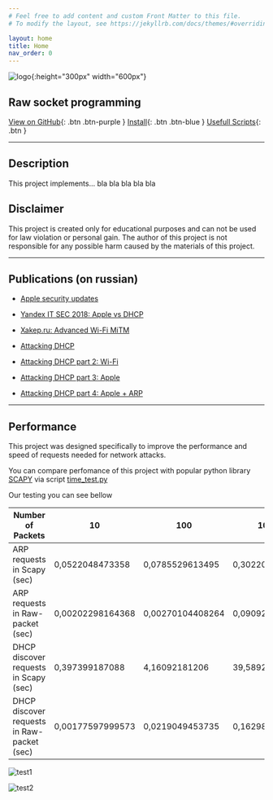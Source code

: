 ```yaml
---
# Feel free to add content and custom Front Matter to this file.
# To modify the layout, see https://jekyllrb.com/docs/themes/#overriding-theme-defaults

layout: home
title: Home
nav_order: 0
---
```


![logo](https://camo.githubusercontent.com/785e76091fe56b85124a3147d70bea8cefb000ef/68747470733a2f2f7261772d7061636b65742e6769746875622e696f2f7374617469632f696d616765732f6c6f676f2f6c6f676f2d63617074696f6e2e706e67){:height="300px" width="600px"}

## **Raw socket programming** 
[View on GitHub](https://github.com/raw-packet/raw-packet){: .btn .btn-purple }
[Install](install){: .btn .btn-blue }
[Usefull Scripts](scripts){: .btn }

---

## Description 
This project implements... bla bla bla bla bla

## Disclaimer
This project is created only for educational purposes and can not be used for law violation or personal gain. The author of this project is not responsible for any possible harm caused by the materials of this project.

---

## Publications (on russian)

- [Apple security updates](https://support.apple.com/en-us/HT209341)

- [Yandex IT SEC 2018: Apple vs DHCP](https://events.yandex.ru/lib/talks/5519/)

- [Xakep.ru: Advanced Wi-Fi MiTM](https://xakep.ru/2017/09/25/wifi-mitm-advanced/)

- [Attacking DHCP](https://habrahabr.ru/company/dsec/blog/333978/)

- [Attacking DHCP part 2: Wi-Fi](https://habrahabr.ru/post/338860/)

- [Attacking DHCP part 3: Apple](https://habrahabr.ru/post/338864/)

- [Attacking DHCP part 4: Apple + ARP](https://habrahabr.ru/post/339666/)

---

## Performance 

This project was designed specifically to improve the performance and speed of requests needed for network attacks.

You can compare perfomance of this project with popular python library [SCAPY](https://scapy.net/) via script [time_test.py](https://github.com/raw-packet/raw-packet/blob/master/Scripts/Others/time_test.py)

Our testing you can see bellow

| Number of Packets                          | 10                | 100              | 1000            | 10000         |
|--------------------------------------------|-------------------|------------------|-----------------|---------------|
| ARP requests in Scapy (sec)                | 0,0522048473358   | 0,0785529613495  | 0,302206039429  | 2,95294880867 |
| ARP requests in Raw-packet (sec)           | 0,00202298164368  | 0,00270104408264 | 0,090922832489  | 1,3037519455  |
| DHCP discover requests in Scapy (sec)      | 0,397399187088    | 4,16092181206    | 39,5892789364   |       -       |
| DHCP discover requests in Raw-packet (sec) | 0,00177597999573  | 0,0219049453735  | 0,162989854813  |       -       |


![test1](https://camo.githubusercontent.com/87926cc842d95a63efc7808322ab6080d6a9660e/68747470733a2f2f7261772d7061636b65742e6769746875622e696f2f7374617469632f696d616765732f6f74686572732f4152505f72657175657374735f74696d696e672e706e67)

![test2](https://camo.githubusercontent.com/fa2d9d5f056bd304ea602767fb77000facf185c6/68747470733a2f2f7261772d7061636b65742e6769746875622e696f2f7374617469632f696d616765732f6f74686572732f444843505f646973636f7665725f72657175657374735f74696d696e672e706e67)
